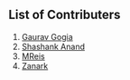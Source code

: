 ## List of Contributers
1. [Gaurav Gogia](https://github.com/DesmondANIMUS)
2. [Shashank Anand](https://github.com/onionspider)
3. [MReis](https://github.com/MReis89)
4. [Zanark](https://github.com/Zanark)

